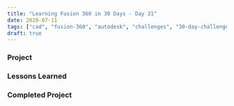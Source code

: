 ```yaml
---
title: "Learning Fusion 360 in 30 Days - Day 21"
date: 2020-07-11
tags: ["cad", "fusion-360", "autodesk", "challenges", "30-day-challenge", "fusion-360-in-30"]
draft: true
---
```

### Project

### Lessons Learned

### Completed Project

